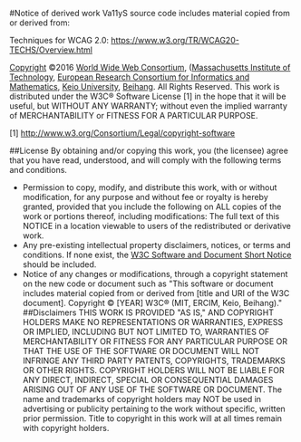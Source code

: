 #Notice of derived work
Va11yS source code includes material copied from or derived from: 

Techniques for WCAG 2.0: https://www.w3.org/TR/WCAG20-TECHS/Overview.html

[Copyright](https://www.w3.org/Consortium/Legal/2002/ipr-notice-20021231) ©2016 [World Wide Web Consortium](https://www.w3.org/), ([Massachusetts Institute of Technology](http://www.csail.mit.edu/), [European Research Consortium for Informatics and Mathematics](http://www.ercim.eu/), [Keio University](https://www.keio.ac.jp/en/), [Beihang](http://ev.buaa.edu.cn/). All Rights Reserved. This work is distributed under the W3C® Software License [1] in the hope that it will be useful, but WITHOUT ANY WARRANTY; without even the implied warranty of MERCHANTABILITY or FITNESS FOR A PARTICULAR PURPOSE.

[1] http://www.w3.org/Consortium/Legal/copyright-software

##License
By obtaining and/or copying this work, you (the licensee) agree that you have read, understood, and will comply with the following terms and conditions.
* Permission to copy, modify, and distribute this work, with or without modification, for any purpose and without fee or royalty is hereby granted, provided that you include the following on ALL copies of the work or portions thereof, including modifications:
The full text of this NOTICE in a location viewable to users of the redistributed or derivative work.
* Any pre-existing intellectual property disclaimers, notices, or terms and conditions. If none exist, the [W3C Software and Document Short Notice](https://www.w3.org/Consortium/Legal/2015/copyright-software-short-notice.html) should be included.
* Notice of any changes or modifications, through a copyright statement on the new code or document such as "This software or document includes material copied from or derived from [title and URI of the W3C document]. Copyright © [YEAR] W3C® (MIT, ERCIM, Keio, Beihang)."
##Disclaimers
THIS WORK IS PROVIDED "AS IS," AND COPYRIGHT HOLDERS MAKE NO REPRESENTATIONS OR WARRANTIES, EXPRESS OR IMPLIED, INCLUDING BUT NOT LIMITED TO, WARRANTIES OF MERCHANTABILITY OR FITNESS FOR ANY PARTICULAR PURPOSE OR THAT THE USE OF THE SOFTWARE OR DOCUMENT WILL NOT INFRINGE ANY THIRD PARTY PATENTS, COPYRIGHTS, TRADEMARKS OR OTHER RIGHTS.
COPYRIGHT HOLDERS WILL NOT BE LIABLE FOR ANY DIRECT, INDIRECT, SPECIAL OR CONSEQUENTIAL DAMAGES ARISING OUT OF ANY USE OF THE SOFTWARE OR DOCUMENT.
The name and trademarks of copyright holders may NOT be used in advertising or publicity pertaining to the work without specific, written prior permission. Title to copyright in this work will at all times remain with copyright holders.

